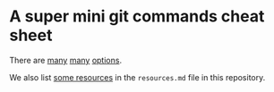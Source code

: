 A super mini git commands cheat sheet
====================

There are [many](https://www.git-tower.com/blog/git-cheat-sheet/) [many](https://services.github.com/on-demand/downloads/github-git-cheat-sheet.pdf) [options](https://about.gitlab.com/images/press/git-cheat-sheet.pdf).

We also list [some resources](../../resources.md) in the `resources.md` file in this repository.
